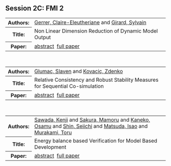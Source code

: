 <h2>Session 2C: FMI 2</h2>

<!-- Begin papers -->
<table>
<tr><th>Authors:</th><td>
<a href="../authors/author_076.html">Gerrer, Claire-Eleutheriane</a> and 
<a href="../authors/author_079.html">Girard, Sylvain</a>
</td></tr>
<tr><th>Title:  </th><td>Non Linear Dimension Reduction of Dynamic Model Output</td></tr>
<tr><th>Paper:  </th><td><a href="../abstracts/Modelica2019abstract2C1.pdf">abstract</a>&nbsp;&nbsp;<a href="../papers/Modelica2019paper2C1.pdf">full paper</a></td></tr>
</table>
<br>
<table>
<tr><th>Authors:</th><td>
<a href="../authors/author_080.html">Glumac, Slaven</a> and 
<a href="../authors/author_132.html">Kovacic, Zdenko</a>
</td></tr>
<tr><th>Title:  </th><td>Relative Consistency and Robust Stability  Measures for Sequential Co-simulation</td></tr>
<tr><th>Paper:  </th><td><a href="../abstracts/Modelica2019abstract2C2.pdf">abstract</a>&nbsp;&nbsp;<a href="../papers/Modelica2019paper2C2.pdf">full paper</a></td></tr>
</table>
<br>
<table>
<tr><th>Authors:</th><td>
<a href="../authors/author_209.html">Sawada, Kenji</a> and 
<a href="../authors/author_206.html">Sakura, Mamoru</a> and 
<a href="../authors/author_120.html">Kaneko, Osamu</a> and 
<a href="../authors/author_223.html">Shin, Seiichi</a> and 
<a href="../authors/author_160.html">Matsuda, Isao</a> and 
<a href="../authors/author_172.html">Murakami, Toru</a>
</td></tr>
<tr><th>Title:  </th><td>Energy balance based Verification for Model Based Development</td></tr>
<tr><th>Paper:  </th><td><a href="../abstracts/Modelica2019abstract2C3.pdf">abstract</a>&nbsp;&nbsp;<a href="../papers/Modelica2019paper2C3.pdf">full paper</a></td></tr>
</table>
<br>
<!-- End papers -->